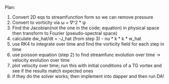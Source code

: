 Plan:

1. Convert 2D eqs to streamfunction form so we can remove pressure
2. Convert to vorticity via ω = ∇^2 * ψ
3. Find the Jacobian(not the one in the code; equation) in physical space then transform to Fourier (pseudo-spectral space)
4. calculate dw_hat/dt = -J_hat (from step 3) - nu * k * k * w_hat
5. use RK4 to integrate over time and find the vorticity field for each step in time
6. use poisson equation (step 2) to find streamfunc evolution over time -> velocity evolution over time
7. plot velocity over time; run this with initial conditions of a TG vortex and see if the results match expected ones
8. if they do the solver works; then implement into dapper and then run DA!